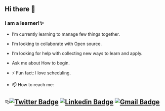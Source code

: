 ## Hi there 👋


### I am a learner!✨

- I’m currently learning to manage few things together.
- I’m looking to collaborate with Open source.
- I’m looking for help with collecting new ways to learn and apply. 
- Ask me about How to begin.
- ⚡ Fun fact: I love scheduling.


- 📫 How to reach me: 
<h2 id="twitter-badge--linkedin-badge-gmail-badge" style="position:relative;"><a href="#twitter-badge--linkedin-badge-gmail-badge" aria-label="twitter badge  linkedin badge gmail badge permalink" class="anchor before"><svg aria-hidden="true" focusable="false" height="16" version="1.1" viewBox="0 0 16 16" width="16"><path fill-rule="evenodd" d="M4 9h1v1H4c-1.5 0-3-1.69-3-3.5S2.55 3 4 3h4c1.45 0 3 1.69 3 3.5 0 1.41-.91 2.72-2 3.25V8.59c.58-.45 1-1.27 1-2.09C10 5.22 8.98 4 8 4H4c-.98 0-2 1.22-2 2.5S3 9 4 9zm9-3h-1v1h1c1 0 2 1.22 2 2.5S13.98 12 13 12H9c-.98 0-2-1.22-2-2.5 0-.83.42-1.64 1-2.09V6.25c-1.09.53-2 1.84-2 3.25C6 11.31 7.55 13 9 13h4c1.45 0 3-1.69 3-3.5S14.5 6 13 6z"></path></svg></a><a href="https://twitter.com/_sheetal_p"><img src="https://img.shields.io/badge/-Sheetal_Pandey-1ca0f1?style=flat-square&logo=twitter&logoColor=white&link=https://twitter.com/_sheetal_p" alt="Twitter Badge"></a>  <a href="https://www.linkedin.com/in/sheetal-a1019/"><img src="https://img.shields.io/badge/-Sheetal_Pandey-blue?style=flat-square&logo=Linkedin&logoColor=white&link=https:https://www.linkedin.com/in/sheetal-a1019/" alt="Linkedin Badge"></a> <a href="mailto:pandeysheetal777@gmail.com"><img src="https://img.shields.io/badge/-pandeysheetal777@gmail.com-c14438?style=flat-square&logo=Gmail&logoColor=white&link=mailto:pandeysheetal777@gmail.com" alt="Gmail Badge"></a></h2>
